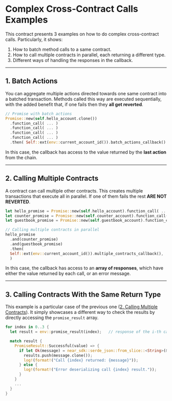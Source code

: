 # Complex Cross-Contract Calls Examples

This contract presents 3 examples on how to do complex cross-contract calls. Particularly, it shows:

1. How to batch method calls to a same contract.
2. How to call multiple contracts in parallel, each returning a different type.
3. Different ways of handling the responses in the callback. 

---

## 1. Batch Actions
You can aggregate multiple actions directed towards one same contract into a batched transaction.
Methods called this way are executed sequentially, with the added benefit that, if one fails then
they **all get reverted**.

```rust
// Promise with batch actions
Promise::new(self.hello_account.clone())
  .function_call( ... )
  .function_call( ... )
  .function_call( ... )
  .function_call( ... )
  .then( Self::ext(env::current_account_id()).batch_actions_callback() )
```

In this case, the callback has access to the value returned by the **last
action** from the chain.

---

## 2. Calling Multiple Contracts
A contract can call multiple other contracts. This creates multiple transactions that execute
all in parallel. If one of them fails the rest **ARE NOT REVERTED**.

```rust
let hello_promise = Promise::new(self.hello_account).function_call( ... );
let counter_promise = Promise::new(self.counter_account).function_call( ... );
let guestbook_promise = Promise::new(self.guestbook_account).function_call( ... );

// Calling multiple contracts in parallel
hello_promise
  .and(counter_promise)
  .and(guestbook_promise)
  .then(
  Self::ext(env::current_account_id()).multiple_contracts_callback(),
  )
```

In this case, the callback has access to an **array of responses**, which have either the
value returned by each call, or an error message.

---

## 3. Calling Contracts With the Same Return Type
This example is a particular case of the previous one ([2. Calling Multiple Contracts](#2-calling-multiple-contracts)).
It simply showcases a different way to check the results by directly accessing the `promise_result` array.

```rust
for index in 0..3 {
  let result = env::promise_result(index);   // response of the i-th call

  match result {
    PromiseResult::Successful(value) => {
      if let Ok(message) = near_sdk::serde_json::from_slice::<String>(&value) {
        results.push(message.clone());
        log!(format!("Call {index} returned: {message}"));
      } else {
        log!(format!("Error deserializing call {index} result."));
      }
    }
    ...
  }
}
```
